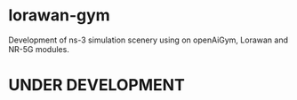 # lorawan-gym
Development of ns-3 simulation scenery using on openAiGym, Lorawan and NR-5G modules.
# UNDER DEVELOPMENT
